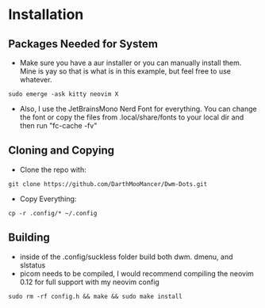 # Installation

Packages Needed for System
--------------------------
- Make sure you have a aur installer or you can manually install them. Mine is yay so that is what is in this example, but feel free to use whatever.

```
sudo emerge -ask kitty neovim X
```
- Also, I use the JetBrainsMono Nerd Font for everything. You can change the font or copy the files from .local/share/fonts to your local dir and then run "fc-cache -fv"

Cloning and Copying
-------------------

- Clone the repo with:
```
git clone https://github.com/DarthMooMancer/Dwm-Dots.git
```
- Copy Everything:
```
cp -r .config/* ~/.config
```

Building
--------

- inside of the .config/suckless folder build both dwm. dmenu, and slstatus
- picom needs to be compiled, I would recommend compiling the neovim 0.12 for full support with my neovim config

```
sudo rm -rf config.h && make && sudo make install
```
